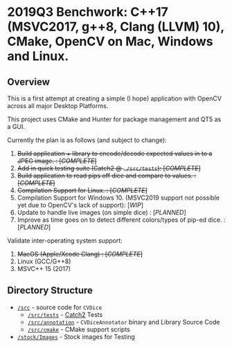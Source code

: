 # 2019Q3 Benchwork: C++17 (MSVC2017, g++8, Clang (LLVM) 10), CMake, OpenCV on Mac, Windows and Linux.

## Overview

This is a first attempt at creating a simple (I hope) application with OpenCV across all major Desktop Platforms.

This project uses CMake and Hunter for package management and QT5 as a GUI.

Currently the plan is as follows (and subject to change):

1. ~~Build application + library to encode/decode expected values in to a JPEG image. : \[*COMPLETE*]~~
2. ~~Add in quick testing suite (Catch2 @ `./src/tests`): \[*COMPLETE*]~~
3. ~~Build application to read pips off dice and compare to values. : \[*COMPLETE*]~~
4. ~~Compilation Support for Linux. : \[*COMPLETE*]~~
5. Compilation Support for Windows 10. (MSVC2019 support not possible yet due to OpenCV's lack of support): \[*WIP*]
6. Update to handle live images (on simple dice) : \[*PLANNED*]
7. Improve as time goes on to detect different colors/types of pip-ed dice. : \[*PLANNED*]

Validate inter-operating system support:

1. ~~MacOS (Apple/Xcode Clang) : \[*COMPLETE*]~~
2. Linux (GCC/G++8)
3. MSVC++ 15 (2017)

## Directory Structure

- [`/src`](./src) - source code for `CVDice`
	- [`/src/tests`](./src/tests) - [Catch2](https://github.com/catchorg/Catch2) Tests
	- [`/src/annotation`](./src/annotation) - `CVDiceAnnotator` binary and Library Source Code
	- [`/src/cmake`](./src/cmake) - CMake support scripts
- [`/stock/Images`](./stock/Images) - Stock images for Testing